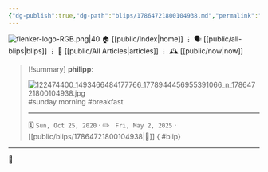 ```yaml
---
{"dg-publish":true,"dg-path":"blips/17864721800104938.md","permalink":"/blips/17864721800104938/","title":"philipp on instagram @ 2020-10-25"}
---
```



<div class="transclusion internal-embed is-loaded"><div class="markdown-embed">




![flenker-logo-RGB.png|40](/img/user/attachments/flenker-logo-RGB.png)
🏠 [[public/Index\|home]]  ⋮ 🗣️ [[public/all-blips\|blips]] ⋮  📝 [[public/All Articles\|articles]]  ⋮ 🕰️ [[public/now\|now]]


</div></div>


> [!summary] **philipp**:
>
> ![122474400_1493466484177766_1778944456955391066_n_17864721800104938.jpg](/img/user/attachments/122474400_1493466484177766_1778944456955391066_n_17864721800104938.jpg)
> #sunday morning #breakfast
> - - -
>
> 🗓️ <code>Sun, Oct 25, 2020</code>  · ✏️ <code> Fri, May 2, 2025</code>  · [[public/blips/17864721800104938\|🔗]]
{ #blip}


- - -

 👾
